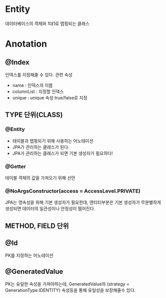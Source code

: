 # Entity
데이터베이스의 객체와 1대1로 맵핑되는 클래스

# Anotation
## @Index
인덱스를 지정해줄 수 있다.
관련 속성  
- name : 인덱스의 이름
- columnList : 지정할 인덱스
- unique : unique 속성 true/false로 지정
## TYPE 단위(CLASS)
### @Entity
- 테이블과 맵핑되기 위해 사용하는 어노테이션  
- JPA가 관리하는 클래스가 된다.  
- JPA가 관리하는 클래스가 되면 기본 생성자가 필요하다!  

### @Getter
테이블 객체의 값을 가져오기 위해 선언

### @NoArgsConstructor(access = AccessLevel.PRIVATE)
JPA는 영속성을 위해 기본 생성자가 필요한데, 엔티티부분은 기본 생성자가 무분별하게 생성되면 데이터의 일관성이나 안정성이 떨어진다.

## METHOD, FIELD 단위
## @Id
PK를 지정하는 어노테이션  
## @GeneratedValue
PK는 유일한 속성을 가져야하는데,  GeneratedValue의 (strategy = GenerationType.IDENTITY) 속성등을 통해 유일성을 보장해줄수 있다.
